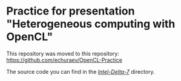 # Practice for presentation "Heterogeneous computing with OpenCL"

This repository was moved to this repository: https://github.com/echuraev/OpenCL-Practice

The source code you can find in the *[Intel-Delta-7](https://github.com/echuraev/OpenCL-Practice/tree/master/Intel-Delta-7)* directory.
